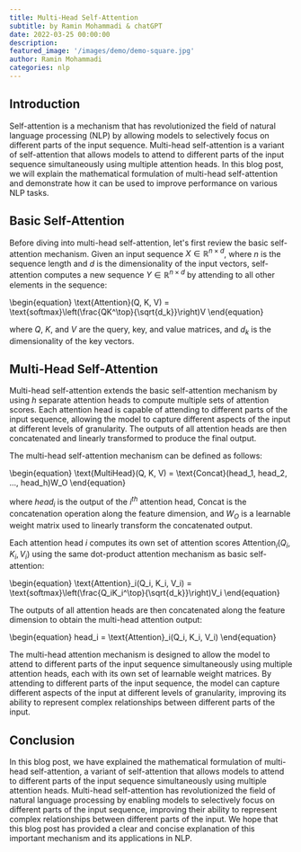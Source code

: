 ```yaml
---
title: Multi-Head Self-Attention
subtitle: by Ramin Mohammadi & chatGPT
date: 2022-03-25 00:00:00
description: 
featured_image: '/images/demo/demo-square.jpg'
author: Ramin Mohammadi
categories: nlp
---
```


## Introduction
Self-attention is a mechanism that has revolutionized the field of natural language processing (NLP) by allowing models to selectively focus on different parts of the input sequence. Multi-head self-attention is a variant of self-attention that allows models to attend to different parts of the input sequence simultaneously using multiple attention heads. In this blog post, we will explain the mathematical formulation of multi-head self-attention and demonstrate how it can be used to improve performance on various NLP tasks.

## Basic Self-Attention
Before diving into multi-head self-attention, let's first review the basic self-attention mechanism. Given an input sequence $X \in \mathbb{R}^{n \times d}$, where $n$ is the sequence length and $d$ is the dimensionality of the input vectors, self-attention computes a new sequence $Y \in \mathbb{R}^{n \times d}$ by attending to all other elements in the sequence:

\begin{equation}
\text{Attention}(Q, K, V) = \text{softmax}\left(\frac{QK^\top}{\sqrt{d_k}}\right)V
\end{equation}

where $Q$, $K$, and $V$ are the query, key, and value matrices, and $d_k$ is the dimensionality of the key vectors.

## Multi-Head Self-Attention
Multi-head self-attention extends the basic self-attention mechanism by using $h$ separate attention heads to compute multiple sets of attention scores. Each attention head is capable of attending to different parts of the input sequence, allowing the model to capture different aspects of the input at different levels of granularity. The outputs of all attention heads are then concatenated and linearly transformed to produce the final output.

The multi-head self-attention mechanism can be defined as follows:

\begin{equation}
\text{MultiHead}(Q, K, V) = \text{Concat}(head_1, head_2, ..., head_h)W_O
\end{equation}

where $head_i$ is the output of the $i^{th}$ attention head, $\text{Concat}$ is the concatenation operation along the feature dimension, and $W_O$ is a learnable weight matrix used to linearly transform the concatenated output.

Each attention head $i$ computes its own set of attention scores $\text{Attention}_i(Q_i, K_i, V_i)$ using the same dot-product attention mechanism as basic self-attention:

\begin{equation}
\text{Attention}_i(Q_i, K_i, V_i) = \text{softmax}\left(\frac{Q_iK_i^\top}{\sqrt{d_k}}\right)V_i
\end{equation}

The outputs of all attention heads are then concatenated along the feature dimension to obtain the multi-head attention output:

\begin{equation}
head_i = \text{Attention}_i(Q_i, K_i, V_i)
\end{equation}

The multi-head attention mechanism is designed to allow the model to attend to different parts of the input sequence simultaneously using multiple attention heads, each with its own set of learnable weight matrices. By attending to different parts of the input sequence, the model can capture different aspects of the input at different levels of granularity, improving its ability to represent complex relationships between different parts of the input.

## Conclusion
In this blog post, we have explained the mathematical formulation of multi-head self-attention, a variant of self-attention that allows models to attend to different parts of the input sequence simultaneously using multiple attention heads. Multi-head self-attention has revolutionized the field of natural language processing by enabling models to selectively focus on different parts of the input sequence, improving their ability to represent complex relationships between different parts of the input. We hope that this blog post has provided a clear and concise explanation of this important mechanism and its applications in NLP.